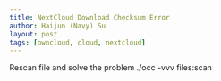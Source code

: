 ```yaml
---
title: NextCloud Download Checksum Error
author: Haijun (Navy) Su
layout: post
tags: [owncloud, cloud, nextcloud]
---
```


Rescan file and solve the problem
    ./occ -vvv files:scan <username>

